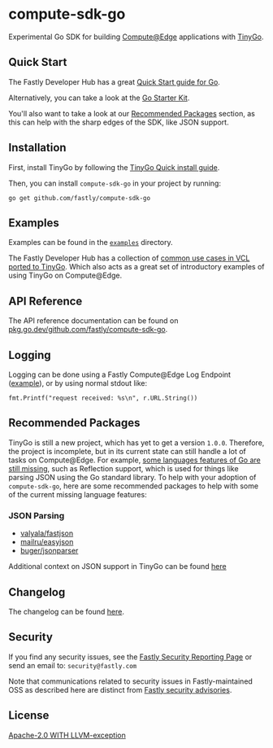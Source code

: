 # compute-sdk-go

Experimental Go SDK for building [Compute@Edge](https://www.fastly.com/products/edge-compute/serverless) applications with [TinyGo](https://tinygo.org/).

## Quick Start

The Fastly Developer Hub has a great [Quick Start guide for Go](https://developer.fastly.com/learning/compute/go/).

Alternatively, you can take a look at the [Go Starter Kit](https://github.com/fastly/compute-starter-kit-go-default).

You'll also want to take a look at our [Recommended Packages](#recommended-packages) section, as this can help with the sharp edges of the SDK, like JSON support.

## Installation

First, install TinyGo by following the [TinyGo Quick install guide](https://tinygo.org/getting-started/install/).

Then, you can install `compute-sdk-go` in your project by running:

`go get github.com/fastly/compute-sdk-go`

## Examples

Examples can be found in the [`examples`](./_examples) directory.

The Fastly Developer Hub has a collection of [common use cases in VCL ported to TinyGo](https://developer.fastly.com/learning/compute/migrate/). Which also acts as a great set of introductory examples of using TinyGo on Compute@Edge.

## API Reference

The API reference documentation can be found on [pkg.go.dev/github.com/fastly/compute-sdk-go](https://pkg.go.dev/github.com/fastly/compute-sdk-go).

## Logging

Logging can be done using a Fastly Compute@Edge Log Endpoint ([example](./_examples/logging-and-env/main.go)), or by using normal stdout like:

```
fmt.Printf("request received: %s\n", r.URL.String())
```

## Recommended Packages

TinyGo is still a new project, which has yet to get a version `1.0.0`. Therefore, the project is incomplete, but in its current state can still handle a lot of tasks on Compute@Edge. For example, [some languages features of Go are still missing](https://tinygo.org/docs/reference/lang-support/), such as Reflection support, which is used for things like parsing JSON using the Go standard library. To help with your adoption of `compute-sdk-go`, here are some recommended packages to help with some of the current missing language features:

### JSON Parsing

* [valyala/fastjson](https://github.com/valyala/fastjson)
* [mailru/easyjson](https://github.com/mailru/easyjson)
* [buger/jsonparser](https://github.com/buger/jsonparser)

Additional context on JSON support in TinyGo can be found [here](https://github.com/tinygo-org/tinygo/issues/447)

## Changelog

The changelog can be found [here](./CHANGELOG.md).

## Security

If you find any security issues, see the [Fastly Security Reporting Page](https://www.fastly.com/security/report-security-issue) or send an email to: `security@fastly.com`

Note that communications related to security issues in Fastly-maintained OSS as described here are distinct from [Fastly security advisories](https://www.fastly.com/security-advisories).

## License

[Apache-2.0 WITH LLVM-exception](./LICENSE)
